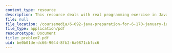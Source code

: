 ```yaml
---
content_type: resource
description: This resource deals with real programming exercise in Java language.
file: null
file_location: /coursemedia/6-092-java-preparation-for-6-170-january-iap-2006/be0b01dedc6690448fb26a0871cbfcc6_problem7.pdf
file_type: application/pdf
resourcetype: Document
title: problem7.pdf
uid: be0b01de-dc66-9044-8fb2-6a0871cbfcc6
---
```

